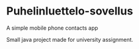 # Puhelinluettelo-sovellus
A simple mobile phone contacts app


Small java project made for university assignment.
